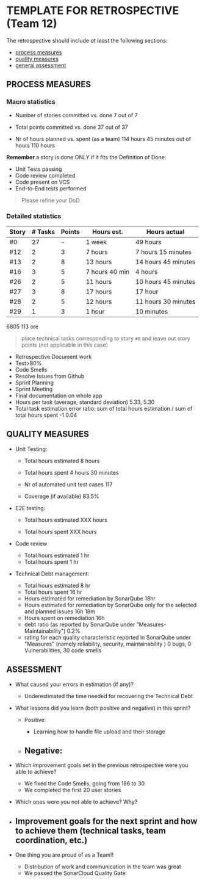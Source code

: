 TEMPLATE FOR RETROSPECTIVE (Team 12)
=====================================

The retrospective should include _at least_ the following
sections:

- [process measures](#process-measures)
- [quality measures](#quality-measures)
- [general assessment](#assessment)

## PROCESS MEASURES 

### Macro statistics

- Number of stories committed vs. done
  7 out of 7
- Total points committed vs. done
  37 out of 37

- Nr of hours planned vs. spent (as a team)
  114 hours 45 minutes  out of hours 110 hours

**Remember**  a story is done ONLY if it fits the Definition of Done:
 
- Unit Tests passing
- Code review completed
- Code present on VCS
- End-to-End tests performed

> Please refine your DoD 

### Detailed statistics

| Story | # Tasks | Points | Hours est.     | Hours actual                     |
|-------|---------|--------|----------------|----------------------------------|
| #0    | 27      | -      | 1 week         | 49 hours                         |
| #12   | 2       | 3      | 7 hours        | 7 hours 15 minutes               |
| #13   | 2       | 8      | 13 hours       | 14 hours 45 minutes              |
| #16   | 3       | 5      | 7 hours 40 min | 4 hours                          |
| #26   | 2       | 5      | 11 hours       | 10 hours  45 minutes             |
| #27   | 3       | 8      | 17 hours       | 17 hour                          |
| #28   | 2       | 5      | 12 hours       | 11 hours 30 minutes              |
| #29   | 1       | 3      | 1 hour         | 10 minutes                       |
6805 113 ore
   

> place technical tasks corresponding to story `#0` and leave out story points (not applicable in this case)
  - Retrospective Document work
  - Test>80%
  - Code Smells
  - Resolve Issues from Github
  - Sprint Planning
  - Sprint Meeting
  - Final documentation on whole app
- Hours per task (average, standard deviation)  5.33, 5.30
- Total task estimation error ratio: sum of total hours estimation / sum of total hours spent -1  0.04
  
## QUALITY MEASURES 

- Unit Testing:
    - Total hours estimated
      8 hours

    - Total hours spent
      4 hours 30 minutes

    - Nr of automated unit test cases
      117

    - Coverage (if available)
      83.5%

- E2E testing:
    - Total hours estimated
      XXX hours

    - Total hours spent
      XXX hours

- Code review
    - Total hours estimated 1 hr
    - Total hours spent 1 hr
- Technical Debt management:
  - Total hours estimated 8 hr
  - Total hours spent 16 hr
  - Hours estimated for remediation by SonarQube 18hr
  - Hours estimated for remediation by SonarQube only for the selected and planned issues 16h 18m
  - Hours spent on remediation 16h
  - debt ratio (as reported by SonarQube under "Measures-Maintainability") 0.2%
  - rating for each quality characteristic reported in SonarQube under "Measures" (namely reliability, security, maintainability ) 0 bugs, 0 Vulnerabilities, 30 code smells
  


## ASSESSMENT

- What caused your errors in estimation (if any)? 
  - Underestimated the time needed for recovering the Technical Debt

- What lessons did you learn (both positive and negative) in this sprint? 
  - Positive:
    - Learning how to handle file upload and their storage
    
  - Negative:
    - 


- Which improvement goals set in the previous retrospective were you able to achieve? 
  - We fixed the Code Smells, going from 186 to 30
  - We completed the first 20 user stories

- Which ones were you not able to achieve? Why?

- Improvement goals for the next sprint and how to achieve them (technical tasks, team coordination, etc.)
  - 

- One thing you are proud of as a Team!!
  - Distribution of work and communication in the team was great
  - We passed the SonarCloud Quality Gate

